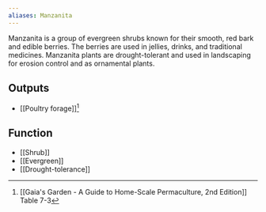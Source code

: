 ```yaml
---
aliases: Manzanita
---
```

Manzanita is a group of evergreen shrubs known for their smooth, red bark and edible berries. The berries are used in jellies, drinks, and traditional medicines. Manzanita plants are drought-tolerant and used in landscaping for erosion control and as ornamental plants.
## Outputs
- [[Poultry forage]][^1]
## Function
- [[Shrub]]
- [[Evergreen]]
- [[Drought-tolerance]]

[^1]: [[Gaia's Garden - A Guide to Home-Scale Permaculture, 2nd Edition]] Table 7-3
